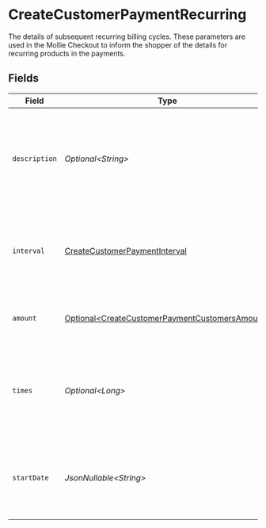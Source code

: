 # CreateCustomerPaymentRecurring

The details of subsequent recurring billing cycles. These parameters are used in the Mollie Checkout
to inform the shopper of the details for recurring products in the payments.


## Fields

| Field                                                                                                              | Type                                                                                                               | Required                                                                                                           | Description                                                                                                        | Example                                                                                                            |
| ------------------------------------------------------------------------------------------------------------------ | ------------------------------------------------------------------------------------------------------------------ | ------------------------------------------------------------------------------------------------------------------ | ------------------------------------------------------------------------------------------------------------------ | ------------------------------------------------------------------------------------------------------------------ |
| `description`                                                                                                      | *Optional\<String>*                                                                                                | :heavy_minus_sign:                                                                                                 | A description of the recurring item. If not present, the main description of the item will be used.                | Gym subscription                                                                                                   |
| `interval`                                                                                                         | [CreateCustomerPaymentInterval](../../models/operations/CreateCustomerPaymentInterval.md)                          | :heavy_check_mark:                                                                                                 | Cadence unit of the recurring item. For example: `12 months`, `52 weeks` or `365 days`.                            | 12 months                                                                                                          |
| `amount`                                                                                                           | [Optional\<CreateCustomerPaymentCustomersAmount>](../../models/operations/CreateCustomerPaymentCustomersAmount.md) | :heavy_minus_sign:                                                                                                 | Total amount and currency of the recurring item.                                                                   |                                                                                                                    |
| `times`                                                                                                            | *Optional\<Long>*                                                                                                  | :heavy_minus_sign:                                                                                                 | Total number of charges for the subscription to complete. Leave empty for ongoing subscription.                    | 1                                                                                                                  |
| `startDate`                                                                                                        | *JsonNullable\<String>*                                                                                            | :heavy_minus_sign:                                                                                                 | The start date of the subscription if it does not start right away (format `YYYY-MM-DD`)                           | 2024-12-12                                                                                                         |